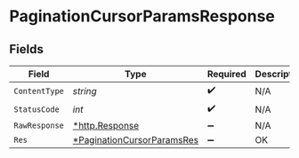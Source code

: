 # PaginationCursorParamsResponse


## Fields

| Field                                                                              | Type                                                                               | Required                                                                           | Description                                                                        |
| ---------------------------------------------------------------------------------- | ---------------------------------------------------------------------------------- | ---------------------------------------------------------------------------------- | ---------------------------------------------------------------------------------- |
| `ContentType`                                                                      | *string*                                                                           | :heavy_check_mark:                                                                 | N/A                                                                                |
| `StatusCode`                                                                       | *int*                                                                              | :heavy_check_mark:                                                                 | N/A                                                                                |
| `RawResponse`                                                                      | [*http.Response](https://pkg.go.dev/net/http#Response)                             | :heavy_minus_sign:                                                                 | N/A                                                                                |
| `Res`                                                                              | [*PaginationCursorParamsRes](../../models/operations/paginationcursorparamsres.md) | :heavy_minus_sign:                                                                 | OK                                                                                 |